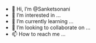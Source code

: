 - 👋 Hi, I’m @Sanketsonani
- 👀 I’m interested in ...
- 🌱 I’m currently learning ...
- 💞️ I’m looking to collaborate on ...
- 📫 How to reach me ...

<!---
Sanketsonani/Sanketsonani is a ✨ special ✨ repository because its `README.md` (this file) appears on your GitHub profile.
You can click the Preview link to take a look at your changes.
--->
